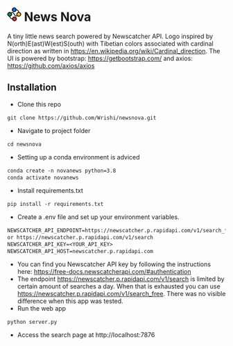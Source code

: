 # <img src="templates/images/logo/logo32x32.png"/>  News Nova

A tiny little news search powered by Newscatcher API. Logo inspired by N(orth)E(ast)W(est)S(outh) with Tibetian colors associated with cardinal direction as written in https://en.wikipedia.org/wiki/Cardinal_direction. The UI is powered by bootstrap: https://getbootstrap.com/ and axios: https://github.com/axios/axios

## Installation
* Clone this repo
```
git clone https://github.com/Wrishi/newsnova.git
```
* Navigate to project folder
```
cd newsnova
```
* Setting up a conda environment is adviced
```
conda create -n novanews python=3.8
conda activate novanews
```
* Install requirements.txt
```
pip install -r requirements.txt
```
* Create a .env file and set up your environment variables.
```
NEWSCATCHER_API_ENDPOINT=https://newscatcher.p.rapidapi.com/v1/search_free or https://newscatcher.p.rapidapi.com/v1/search
NEWSCATCHER_API_KEY=<YOUR_API_KEY>
NEWSCATCHER_API_HOST=newscatcher.p.rapidapi.com
```
* You can find you Newscatcher API key by following the instructions here: https://free-docs.newscatcherapi.com/#authentication
* The endpoint https://newscatcher.p.rapidapi.com/v1/search is limited by certain amount of searches a day. When that is exhausted you can use https://newscatcher.p.rapidapi.com/v1/search_free. There was no visible difference when this app was tested.
* Run the web app
```
python server.py
```
* Access the search page at http://localhost:7876

